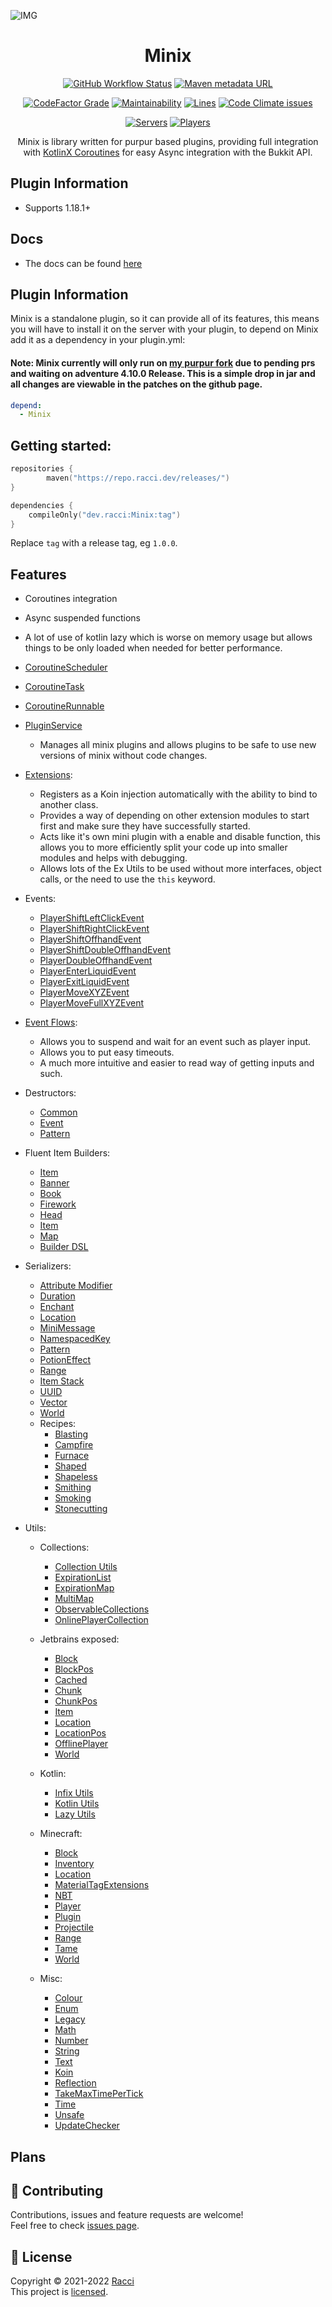 ![IMG](https://cdn.discordapp.com/attachments/431545763928211457/853353180271214662/mfthread.png)
<div align="center">

# Minix

[![GitHub Workflow Status](https://img.shields.io/github/workflow/status/DaRacci/Minix/Java%20CI?color=purple&style=for-the-badge)](https://github.com/DaRacci/Minix/actions/workflows/java-ci.yml)
[![Maven metadata URL](https://img.shields.io/maven-metadata/v?color=purple&metadataUrl=https%3A%2F%2Frepo.racci.dev%2Freleases%2Fdev%2Fracci%2FMinix%2Fmaven-metadata.xml&style=for-the-badge)]()

[![CodeFactor Grade](https://img.shields.io/codefactor/grade/github/DaRacci/Minix?color=purple&style=for-the-badge)]()
[![Maintainability](https://img.shields.io/codeclimate/maintainability/DaRacci/Minix?color=purple&style=for-the-badge)]()
[![Lines](https://img.shields.io/tokei/lines/github/DaRacci/Minix?color=purple&style=for-the-badge)]()
[![Code Climate issues](https://img.shields.io/codeclimate/issues/DaRacci/Minix?color=purple&style=for-the-badge)]()

[![Servers](https://img.shields.io/bstats/servers/13706?color=purple&style=for-the-badge)](https://bstats.org/plugin/bukkit/Minix/13706)
[![Players](https://img.shields.io/bstats/players/13706?color=purple&style=for-the-badge)](https://bstats.org/plugin/bukkit/Minix/13706)

Minix is library written for purpur based plugins, providing full integration with [KotlinX Coroutines](https://github.com/Kotlin/kotlinx.coroutines) for easy Async integration with the Bukkit API.

</div>

## Plugin Information

- Supports 1.18.1+

## Docs

* The docs can be found [here](https://minix.racci.dev)

## Plugin Information

Minix is a standalone plugin, so it can provide all of its features, this means you will have to install it on the server with your plugin, to depend on Minix add it as a dependency in your plugin.yml:

#### Note: Minix currently will only run on [my purpur fork](https://github.com/DaRacci/Tentacles) due to pending prs and waiting on adventure 4.10.0 Release. This is a simple drop in jar and all changes are viewable in the patches on the github page.

```yaml
depend:
  - Minix
```

## Getting started:

```kotlin
repositories {
        maven("https://repo.racci.dev/releases/")
}
```

```kotlin
dependencies {
    compileOnly("dev.racci:Minix:tag")
}
```

Replace `tag` with a release tag, eg `1.0.0`.

## Features

- Coroutines integration
- Async suspended functions
- A lot of use of kotlin lazy which is worse on memory usage but allows things to be only loaded when needed for better performance.

- [CoroutineScheduler](Minix-API/src/main/kotlin/dev/racci/minix/api/scheduler/CoroutineScheduler.kt)
- [CoroutineTask](Minix-API/src/main/kotlin/dev/racci/minix/api/scheduler/CoroutineTask.kt)
- [CoroutineRunnable](Minix-API/src/main/kotlin/dev/racci/minix/api/scheduler/CoroutineRunnable.kt)

- [PluginService](Minix-Core/src/main/kotlin/dev/racci/minix/core/services/PluginServiceImpl.kt)
  - Manages all minix plugins and allows plugins to be safe to use new versions of minix without code changes.

- [Extensions](Minix-API/src/main/kotlin/dev/racci/minix/api/extension/Extension.kt):
  - Registers as a Koin injection automatically with the ability to bind to another class.
  - Provides a way of depending on other extension modules to start first and make sure they have successfully started.
  - Acts like it's own mini plugin with a enable and disable function, this allows you to more efficiently split your code up into smaller modules and helps with debugging.
  - Allows lots of the Ex Utils to be used without more interfaces, object calls, or the need to use the `this` keyword.

- Events:
  - [PlayerShiftLeftClickEvent](Minix-API/src/main/kotlin/dev/racci/minix/api/events/ComboEvent.kt#L66)
  - [PlayerShiftRightClickEvent](Minix-API/src/main/kotlin/dev/racci/minix/api/events/ComboEvent.kt#L76)
  - [PlayerShiftOffhandEvent](Minix-API/src/main/kotlin/dev/racci/minix/api/events/ComboEvent.kt#L86)
  - [PlayerShiftDoubleOffhandEvent](Minix-API/src/main/kotlin/dev/racci/minix/api/events/ComboEvent.kt#L111)
  - [PlayerDoubleOffhandEvent](Minix-API/src/main/kotlin/dev/racci/minix/api/events/ComboEvent.kt#L135)
  - [PlayerEnterLiquidEvent](Minix-API/src/main/kotlin/dev/racci/minix/api/events/PlayerLiquidEvent.kt#L20)
  - [PlayerExitLiquidEvent](Minix-API/src/main/kotlin/dev/racci/minix/api/events/PlayerLightEvent.kt#26)
  - [PlayerMoveXYZEvent](Minix-API/src/main/kotlin/dev/racci/minix/api/events/PlayerMoveXYZEvent.kt#18)
  - [PlayerMoveFullXYZEvent](Minix-API/src/main/kotlin/dev/racci/minix/api/events/PlayerMoveXYZEvent.kt#41)

- [Event Flows](Minix-API/src/main/kotlin/dev/racci/minix/api/flow/EventFlow.kt):
  - Allows you to suspend and wait for an event such as player input.
  - Allows you to put easy timeouts.
  - A much more intuitive and easier to read way of getting inputs and such.

- Destructors:
  - [Common](Minix-API/src/main/kotlin/dev/racci/minix/api/destructors/CommonDestructor.kt)
  - [Event](Minix-API/src/main/kotlin/dev/racci/minix/api/destructors/EventDestructor.kt)
  - [Pattern](Minix-API/src/main/kotlin/dev/racci/minix/api/destructors/PatternDestructor.kt)

- Fluent Item Builders:
  - [Item](Minix-API/src/main/kotlin/dev/racci/minix/api/builders/BaseItemBuilder.kt)
  - [Banner](Minix-API/src/main/kotlin/dev/racci/minix/api/builders/BannerBuilder.kt)
  - [Book](Minix-API/src/main/kotlin/dev/racci/minix/api/builders/BookBuilder.kt)
  - [Firework](Minix-API/src/main/kotlin/dev/racci/minix/api/builders/FireworkBuilder.kt)
  - [Head](Minix-API/src/main/kotlin/dev/racci/minix/api/builders/HeadBuilder.kt)
  - [Item](Minix-API/src/main/kotlin/dev/racci/minix/api/builders/ItemBuilder.kt)
  - [Map](Minix-API/src/main/kotlin/dev/racci/minix/api/builders/MapBuilder.kt)
  - [Builder DSL](Minix-API/src/main/kotlin/dev/racci/minix/api/builders/ItemBuilderDSL.kt)

- Serializers:
  - [Attribute Modifier](Minix-API/src/main/kotlin/dev/racci/minix/api/serializables/AttributeModifierSerializer.kt)
  - [Duration](Minix-API/src/main/kotlin/dev/racci/minix/api/serializables/DurationSerializer.kt)
  - [Enchant](Minix-API/src/main/kotlin/dev/racci/minix/api/serializables/EnchantSerializer.kt)
  - [Location](Minix-API/src/main/kotlin/dev/racci/minix/api/serializables/LocationSerializer.kt)
  - [MiniMessage](Minix-API/src/main/kotlin/dev/racci/minix/api/serializables/MiniMessageSerializer.kt)
  - [NamespacedKey](Minix-API/src/main/kotlin/dev/racci/minix/api/serializables/NamespacedKeySerializer.kt)
  - [Pattern](Minix-API/src/main/kotlin/dev/racci/minix/api/serializables/PatternSerializer.kt)
  - [PotionEffect](Minix-API/src/main/kotlin/dev/racci/minix/api/serializables/PotionEffectSerializer.kt)
  - [Range](Minix-API/src/main/kotlin/dev/racci/minix/api/serializables/RangeSerializers.kt)
  - [Item Stack](Minix-API/src/main/kotlin/dev/racci/minix/api/serializables/SerializableItemStack.kt)
  - [UUID](Minix-API/src/main/kotlin/dev/racci/minix/api/serializables/UUIDSerializer.kt)
  - [Vector](Minix-API/src/main/kotlin/dev/racci/minix/api/serializables/VectorSerializer.kt)
  - [World](Minix-API/src/main/kotlin/dev/racci/minix/api/serializables/WorldSerializer.kt)
  - Recipes:
    - [Blasting](Minix-API/src/main/kotlin/dev/racci/minix/api/serializables/recipes/BlastingRecipeIngredients.kt)
    - [Campfire](Minix-API/src/main/kotlin/dev/racci/minix/api/serializables/recipes/CampfireRecipeIngredients.kt)
    - [Furnace](Minix-API/src/main/kotlin/dev/racci/minix/api/serializables/recipes/FurnaceRecipeIngredients.kt)
    - [Shaped](Minix-API/src/main/kotlin/dev/racci/minix/api/serializables/recipes/ShapedRecipeIngredients.kt)
    - [Shapeless](Minix-API/src/main/kotlin/dev/racci/minix/api/serializables/recipes/ShapelessRecipeIngredients.kt)
    - [Smithing](Minix-API/src/main/kotlin/dev/racci/minix/api/serializables/recipes/SmithingRecipeIngredients.kt)
    - [Smoking](Minix-API/src/main/kotlin/dev/racci/minix/api/serializables/recipes/SmokingRecipeIngredients.kt)
    - [Stonecutting](Minix-API/src/main/kotlin/dev/racci/minix/api/serializables/recipes/StonecuttingRecipeIngredients.kt)

- Utils:
  - Collections:
    - [Collection Utils](Minix-API/src/main/kotlin/dev/racci/minix/api/utils/collections/CollectionUtils.kt)
    - [ExpirationList](Minix-API/src/main/kotlin/dev/racci/minix/api/utils/collections/ExpirationList.kt)
    - [ExpirationMap](Minix-API/src/main/kotlin/dev/racci/minix/api/utils/collections/ExpirationMap.kt)
    - [MultiMap](Minix-API/src/main/kotlin/dev/racci/minix/api/utils/collections/MultiMap.kt)
    - [ObservableCollections](Minix-API/src/main/kotlin/dev/racci/minix/api/utils/collections/ObservableCollections.kt)
    - [OnlinePlayerCollection](Minix-API/src/main/kotlin/dev/racci/minix/api/utils/collections/OnlinePlayerCollections.kt)

  - Jetbrains exposed:
    - [Block](Minix-API/src/main/kotlin/dev/racci/minix/api/utils/exposed/Block.kt)
    - [BlockPos](Minix-API/src/main/kotlin/dev/racci/minix/api/utils/exposed/BlockPos.kt)
    - [Cached](Minix-API/src/main/kotlin/dev/racci/minix/api/utils/exposed/Cached.kt)
    - [Chunk](Minix-API/src/main/kotlin/dev/racci/minix/api/utils/exposed/Chunk.kt)
    - [ChunkPos](Minix-API/src/main/kotlin/dev/racci/minix/api/utils/exposed/ChunkPos.kt)
    - [Item](Minix-API/src/main/kotlin/dev/racci/minix/api/utils/exposed/Item.kt)
    - [Location](Minix-API/src/main/kotlin/dev/racci/minix/api/utils/exposed/Location.kt)
    - [LocationPos](Minix-API/src/main/kotlin/dev/racci/minix/api/utils/exposed/LocationPos.kt)
    - [OfflinePlayer](Minix-API/src/main/kotlin/dev/racci/minix/api/utils/exposed/OfflinePlayer.kt)
    - [World](Minix-API/src/main/kotlin/dev/racci/minix/api/utils/exposed/World.kt)

  - Kotlin:
    - [Infix Utils](Minix-API/src/main/kotlin/dev/racci/minix/api/utils/kotlin/Infix.kt)
    - [Kotlin Utils](Minix-API/src/main/kotlin/dev/racci/minix/api/utils/kotlin/KotlinUtils.kt)
    - [Lazy Utils](Minix-API/src/main/kotlin/dev/racci/minix/api/utils/kotlin/LazyUtils.kt)

  - Minecraft:
    - [Block](Minix-API/src/main/kotlin/dev/racci/minix/api/utils/minecraft/BlockUtils.kt)
    - [Inventory](Minix-API/src/main/kotlin/dev/racci/minix/api/utils/minecraft/InventoryUtils.kt)
    - [Location](Minix-API/src/main/kotlin/dev/racci/minix/api/utils/minecraft/LocationUtils.kt)
    - [MaterialTagExtensions](Minix-API/src/main/kotlin/dev/racci/minix/api/utils/minecraft/MaterialTagsExtension.kt)
    - [NBT](Minix-API/src/main/kotlin/dev/racci/minix/api/utils/minecraft/NBT.kt)
    - [Player](Minix-API/src/main/kotlin/dev/racci/minix/api/utils/minecraft/PlayerUtils.kt)
    - [Plugin](Minix-API/src/main/kotlin/dev/racci/minix/api/utils/minecraft/PluginUtils.kt)
    - [Projectile](Minix-API/src/main/kotlin/dev/racci/minix/api/utils/minecraft/ProjectileUtils.kt)
    - [Range](Minix-API/src/main/kotlin/dev/racci/minix/api/utils/minecraft/RangeUtils.kt)
    - [Tame](Minix-API/src/main/kotlin/dev/racci/minix/api/utils/minecraft/TameUtils.kt)
    - [World](Minix-API/src/main/kotlin/dev/racci/minix/api/utils/minecraft/WorldUtils.kt)
  
  - Misc:
    - [Colour](Minix-API/src/main/kotlin/dev/racci/minix/api/utils/primitive/ColourUtils.kt)
    - [Enum](Minix-API/src/main/kotlin/dev/racci/minix/api/utils/primitive/EnumUtils.kt)
    - [Legacy](Minix-API/src/main/kotlin/dev/racci/minix/api/utils/primitive/LegacyUtils.kt)
    - [Math](Minix-API/src/main/kotlin/dev/racci/minix/api/utils/primitive/MathUtils.kt)
    - [Number](Minix-API/src/main/kotlin/dev/racci/minix/api/utils/primitive/NumberUtils.kt)
    - [String](Minix-API/src/main/kotlin/dev/racci/minix/api/utils/primitive/StringUtils.kt)
    - [Text](Minix-API/src/main/kotlin/dev/racci/minix/api/utils/primitive/TextUtils.kt)
    - [Koin](Minix-API/src/main/kotlin/dev/racci/minix/api/utils/Koin.kt)
    - [Reflection](Minix-API/src/main/kotlin/dev/racci/minix/api/utils/ReflectionUtils.kt)
    - [TakeMaxTimePerTick](Minix-API/src/main/kotlin/dev/racci/minix/api/utils/TakeMaxTimePerTickUtils.kt)
    - [Time](Minix-API/src/main/kotlin/dev/racci/minix/api/utils/TimeUtils.kt)
    - [Unsafe](Minix-API/src/main/kotlin/dev/racci/minix/api/utils/UnsafeUtil.kt)
    - [UpdateChecker](Minix-API/src/main/kotlin/dev/racci/minix/api/utils/UpdateChecker.kt)


## Plans

## 🤝 Contributing

Contributions, issues and feature requests are welcome!<br />
Feel free to check [issues page](https://github.com/DaRacci/Minix/issues).

## 📝 License

Copyright © 2021-2022 [Racci](https://github.com/DaRacci) <br />
This project is [licensed](https://github.com/DaRacci/Minix/blob/master/LICENSE.md).